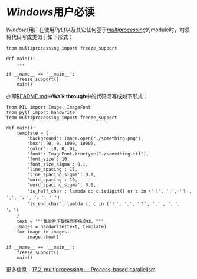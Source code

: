 # *Windows*用户必读
*Windows*用户在使用*PyLf*以及其它任何基于[*multiprocessing*](https://docs.python.org/3.6/library/multiprocessing.html)的module时，均须将代码写成类似于如下形式：

    from multiprocessing import freeze_support
    
    def main():
        ...
        
    if __name__ == '__main__':
        freeze_support()
        main()


亦即[README.md](../README.md)中**Walk through**中的代码须写成如下形式：

    from PIL import Image, ImageFont
    from pylf import handwrite
    from multiprocessing import freeze_support
    
    def main():
        template = {
            'background': Image.open("./something.png"),  
            'box': (0, 0, 1000, 1000),
            'color': (0, 0, 0),  
            'font': ImageFont.truetype("./something.ttf"),  
            'font_size': 10,
            'font_size_sigma': 0.1,
            'line_spacing': 15,
            'line_spacing_sigma': 0.1,
            'word_spacing': 10,
            'word_spacing_sigma': 0.1,
            'is_half_char': lambda c: c.isdigit() or c in ('！', '.', '？', ',', '，', '。', ' '),
            'is_end_char': lambda c: c in ('！', '.', '？', ',' , '，', '。')
        }
        text = """我能吞下玻璃而不伤身体。"""
        images = handwrite(text, template)
        for image in images:
            image.show()

    if __name__ == '__main__':
        freeze_support()
        main()

更多信息：[17.2. multiprocessing — Process-based parallelism](https://docs.python.org/3.6/library/multiprocessing.html#module-multiprocessing)